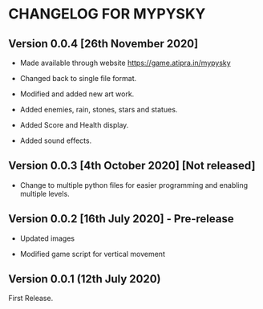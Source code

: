 # CHANGELOG FOR MYPYSKY

## Version 0.0.4 [26th November 2020] 

* Made available through website https://game.atipra.in/mypysky 

* Changed back to single file format.

* Modified and added new art work.

* Added enemies, rain, stones, stars and statues.

* Added Score and Health display.

* Added sound effects.

## Version 0.0.3 [4th October 2020] [Not released]

* Change to multiple python files for easier programming and enabling multiple levels.

## Version 0.0.2 [16th July 2020] - Pre-release 

* Updated images 

* Modified game script for vertical movement 

## Version 0.0.1 (12th July 2020)

First Release.
